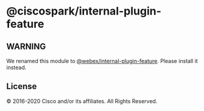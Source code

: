 # @ciscospark/internal-plugin-feature

## WARNING

We renamed this module to [@webex/internal-plugin-feature](https://www.npmjs.com/package/@webex/internal-plugin-feature). Please install it instead.

## License

© 2016-2020 Cisco and/or its affiliates. All Rights Reserved.
